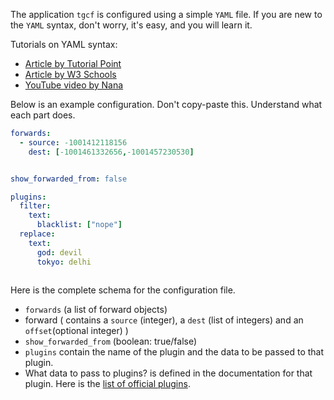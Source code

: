 The application `tgcf` is configured using a simple `YAML` file. If you are new to the `YAML` syntax, don't worry, it's easy, and you will learn it.

Tutorials on YAML syntax:
- [Article by Tutorial Point](https://www.tutorialspoint.com/yaml/yaml_basics.htm) 
- [Article by W3 Schools](https://www.w3schools.io/file/yaml-cheatsheet-syntax) 
- [YouTube video by Nana](https://youtu.be/1uFVr15xDGg?t=73)


Below is an example configuration. Don't copy-paste this. Understand what each part does.

```yaml
forwards:
  - source: -1001412118156
    dest: [-1001461332656,-1001457230530]


show_forwarded_from: false

plugins:
  filter:
    text:
      blacklist: ["nope"]
  replace:
    text:
      god: devil
      tokyo: delhi
      
```

Here is the complete schema for the configuration file.

- `forwards` (a list of forward objects)
- forward ( contains a `source` (integer), a `dest` (list of integers) and an `offset`(optional integer) )
- `show_forwarded_from` (boolean: true/false)
- `plugins` contain the name of the plugin and the data to be passed to that plugin.
- What data to pass to plugins? is defined in the documentation for that plugin. Here is the [list of official plugins](https://github.com/aahnik/tgcf/wiki/Plugins).


